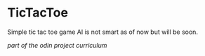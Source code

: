 # TicTacToe

Simple tic tac toe game AI is not smart as of now but will be soon.

*part of the odin project curriculum*
